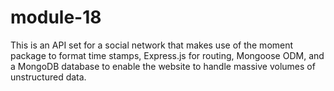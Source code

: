 # module-18

This is an API set for a social network that makes use of the moment package to format time stamps, Express.js for routing, Mongoose ODM, and a MongoDB database to enable the website to handle massive volumes of unstructured data.

